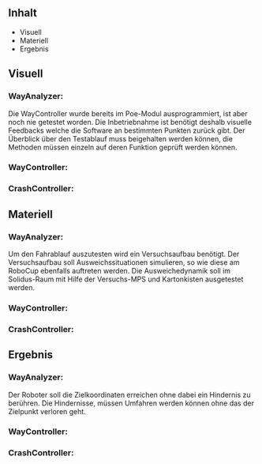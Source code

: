 ## Inhalt  

- Visuell
- Materiell
- Ergebnis

## Visuell 
  
### WayAnalyzer:  
  
Die WayController wurde bereits im Poe-Modul ausprogrammiert, ist aber noch nie getestet worden. Die Inbetriebnahme ist benötigt deshalb visuelle Feedbacks welche die Software an bestimmten Punkten zurück gibt. Der Überblick über den Testablauf muss beigehalten werden können, die Methoden müssen einzeln auf deren Funktion geprüft werden können.
  
### WayController:  
  

  
### CrashController:  
  

  
## Materiell  
  
### WayAnalyzer:  
  
Um den Fahrablauf auszutesten wird ein Versuchsaufbau benötigt. Der Versuchsaufbau soll Ausweichssituationen simulieren, so wie diese am RoboCup ebenfalls auftreten werden. Die Ausweichedynamik soll im Solidus-Raum mit Hilfe der Versuchs-MPS und Kartonkisten ausgetestet werden.
  
### WayController:  
  

  
### CrashController:  
  

  
## Ergebnis  
  
### WayAnalyzer:  
  
Der Roboter soll die Zielkoordinaten erreichen ohne dabei ein Hindernis zu berühren. Die Hindernisse, müssen Umfahren werden können ohne das der Zielpunkt verloren geht.
  
### WayController:  
  

  
### CrashController:  
  

  